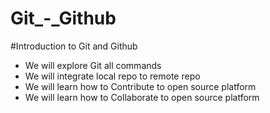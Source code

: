 # Git_-_Github
#Introduction to Git and Github
- We will explore Git all commands
- We will integrate local repo to remote repo
- We will learn how to Contribute to open source platform
- We will learn how to Collaborate to open source platform
